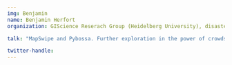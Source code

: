 ```yaml
---
img: Benjamin
name: Benjamin Herfort
organization: GIScience Reserach Group (Heidelberg University), disastermappers heidelberg

talk: "MapSwipe and Pybossa. Further exploration in the power of crowds"

twitter-handle:
---
```

